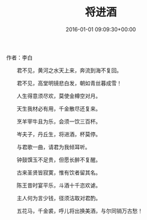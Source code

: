 ﻿---
date: 2016-01-01 09:09:30+00:00
layout: post
title: 将进酒
thread: 165
categories: 心情
tags:  诗词
---

作者：李白 

　　君不见，黄河之水天上来，奔流到海不复回。

　　君不见，高堂明镜悲白发，朝如青丝暮成雪！

　　人生得意须尽欢，莫使金樽空对月。

　　天生我材必有用，千金散尽还复来。

　　烹羊宰牛且为乐，会须一饮三百杯。

　　岑夫子，丹丘生，将进酒，杯莫停。

　　与君歌一曲，请君为我倾耳听。

　　钟鼓馔玉不足贵，但愿长醉不复醒。

　　古来圣贤皆寂寞，惟有饮者留其名。

　　陈王昔时宴平乐，斗酒十千恣欢谑。

　　主人何为言少钱，径须沽取对君酌。

　　五花马，千金裘，呼儿将出换美酒，与尔同销万古愁！